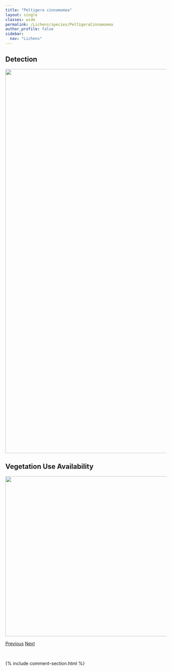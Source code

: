```yaml
---
title: "Peltigera cinnamomea"
layout: single
classes: wide
permalink: /Lichens/species/PeltigeraCinnamomea
author_profile: false
sidebar:
  nav: "Lichens"
---
```


<h2>Detection</h2>

<a href="https://drive.google.com/uc?export=view&id=1ON9Gkru9iOOi3dVqNsM4dfLtDOk9tmwN">
<img src="https://drive.google.com/uc?export=view&id=1ON9Gkru9iOOi3dVqNsM4dfLtDOk9tmwN" height = "1200" width = "800">
</a>


<h2>Vegetation Use Availability</h2>

<a href="https://drive.google.com/uc?export=view&id=1Hx8B9guYtnu_SA8BtfkkuCxjAPCZze7h">
<img src="https://drive.google.com/uc?export=view&id=1Hx8B9guYtnu_SA8BtfkkuCxjAPCZze7h" height = "500" width = "1000">
</a>


<a href="/DevelopmentWebsite/Lichens/species/PeltigeraChionophila" class="pagination--pager" title="Peltigera chionophila">Previous</a> <a href="/DevelopmentWebsite/Lichens/species/PeltigeraCollina" class="pagination--pager" title="Peltigera collina">Next</a>

<p>&nbsp;</p>

{% include comment-section.html %}
